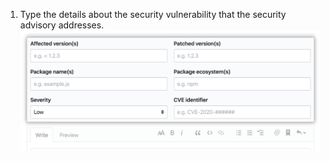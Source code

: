 1. Type the details about the security vulnerability that the security advisory addresses.
  ![Security advisory metadata](/assets/images/help/security/security-advisory-metadata.png)
